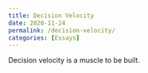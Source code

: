 ```yaml
---
title: Decision Velocity
date: 2020-11-24
permalink: /decision-velocity/
categories: [Essays]
---
```


Decision velocity is a muscle to be built. 